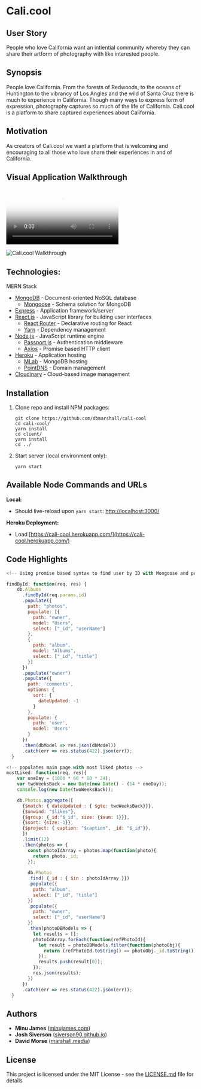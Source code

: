# Cali.cool

## User Story

People who love California want an intiential community whereby they can share their artform of photography with like interested people.

## Synopsis

People love California. From the forests of Redwoods, to the oceans of Huntington to the vibrancy of Los Angles and the wild of Santa Cruz there is much to experience in California. Though many ways to express form of expression, photography captures so much of the life of California. Cali.cool is a platform to share captured experiences about California.

## Motivation

As creators of Cali.cool we want a platform that is welcoming and encouraging to all those who love share their experiences in and of California.


## Visual Application Walkthrough

<div class="video_container">
  <video controls="controls" allowfullscreen="true" poster="calicool-walkthrough_20171210-poster.png">
    <source src="calicool-walkthrough_20171210.mp4" type="video/mp4">
  </video> 
</div>

![Cali.cool Walkthrough](calicool-walkthrough_20171210.gif "cali.cool walkthrough")

## Technologies:

MERN Stack
* [MongoDB](https://www.mongodb.com/) - Document-oriented NoSQL database
  * [Mongoose](http://mongoosejs.com/) - Schema solution for MongoDB
* [Express](https://expressjs.com/) - Application framework/server
* [React.js](https://reactjs.org/) - JavaScript library for building user interfaces
  * [React Router](https://github.com/ReactTraining/react-router) - Declarative routing for React
  * [Yarn](https://yarnpkg.com/en/) - Dependency management
* [Node.js](https://nodejs.org/en/) - JavaScript runtime engine
  * [Passport.js](http://www.passportjs.org/docs/) - Authentication middleware
  * [Axios](https://www.npmjs.com/package/axios) - Promise based HTTP client
* [Heroku](https://www.google.com/url?sa=t&rct=j&q=&esrc=s&source=web&cd=1&ved=0ahUKEwihmIzp8IDYAhVQxWMKHe_SAOcQFggzMAA&url=https%3A%2F%2Fwww.heroku.com%2F&usg=AOvVaw1V4lhSv6mb_lZj6UUCUXpS) - Application hosting
  * [MLab](https://elements.heroku.com/addons/mongolab) - MongoDB hosting
  * [PointDNS](https://devcenter.heroku.com/articles/pointdns) - Domain management
* [Cloudinary](https://cloudinary.com/) - Cloud-based image management

## Installation

1. Clone repo and install NPM packages:

    ```
    git clone https://github.com/dbmarshall/cali-cool
    cd cali-cool/
    yarn install 
    cd client/
    yarn install 
    cd ../
    ```

2. Start server (local environment only):

    ```
    yarn start
    ```

## Available Node Commands and URLs

**Local:** 

* Should live-reload upon `yarn start`: [http://localhost:3000/](http://localhost:3000/) 

**Heroku Deployment:** 

* Load [https://cali-cool.herokuapp.com/](https://cali-cool.herokuapp.com/) 

## Code Highlights
```javascript
<!-- Using promise based syntax to find user by ID with Mongoose and populate with data from photos and user collections -->

findById: function(req, res) {
    db.Albums
      .findById(req.params.id)
      .populate({
        path: "photos",
        populate: [{
          path: "owner",
          model: "Users",
          select: ["_id", "userName"]
        },
        {
          path: "album",
          model: "Albums",
          select: ["_id", "title"]
        }]
      })
      .populate("owner")
      .populate({
        path: 'comments',
        options: {
          sort: {
            dateUpdated: -1
          }
        },
        populate: {
          path: 'user',
          model: 'Users'
        }
      })
      .then(dbModel => res.json(dbModel))
      .catch(err => res.status(422).json(err));
  }
```

```javascript
<!-- populates main page with most liked photos -->
mostLiked: function(req, res){
    var oneDay = (1000 * 60 * 60 * 24);
    var twoWeeksBack = new Date(new Date() - (14 * oneDay));
    console.log(new Date(twoWeeksBack));

    db.Photos.aggregate([
      {$match: { dateUpdated : { $gte: twoWeeksBack}}},
      {$unwind: "$likes"}, 
      {$group: {_id:"$_id", size: {$sum: 1}}},
      {$sort: {size:-1}},
      {$project: { caption: "$caption", _id: "$_id"}},
      ])
      .limit(12)
      .then(photos => {
        const photoIdArray = photos.map(function(photo){
          return photo._id;
        });
        
        db.Photos
        .find( {_id : { $in : photoIdArray }})
        .populate({
          path: "album",
          select: ["_id", "title"]
        })
        .populate({
          path: "owner",
          select: ["_id", "userName"]
        })
        .then(photoDBModels => {
          let results = [];
          photoIdArray.forEach(function(refPhotoId){
            let result = photoDBModels.filter(function(photoObj){
              return (refPhotoId.toString() == photoObj._id.toString());
            });
            results.push(result[0]);
          });
          res.json(results);
        })
      })
      .catch(err => res.status(422).json(err));
  }
```

## Authors

* **Minu James** ([minujames.com](http://minujames.com/))
* **Josh Siverson** ([siverson90.github.io](https://siverson90.github.io/))
* **David Morse** ([marshall.media](http://www.marshall.media/))

## License

This project is licensed under the MIT License - see the [LICENSE.md](LICENSE.md) file for details

